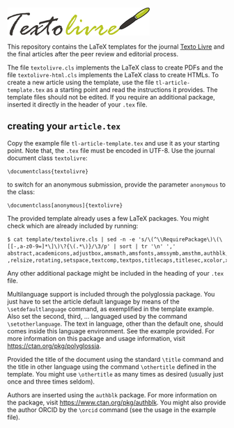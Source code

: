 ![TextoLivre](template/logo.png)

This repository contains the LaTeX templates for the journal [Texto Livre](https://periodicos.ufmg.br/index.php/textolivre/) and the final articles after the peer review and editorial process.

The file ```textolivre.cls``` implements the LaTeX class to create PDFs and the file ```textolivre-html.cls``` implements the LaTeX class to create HTMLs. To create a new article using the template, use the file ```tl-article-template.tex``` as a starting point and read the instructions it provides. The template files should not be edited. If you require an additional package, inserted it directly in the header of your ```.tex``` file.

## creating your ```article.tex```
Copy the example file ```tl-article-template.tex``` and use it as your starting point. Note that, the ```.tex``` file must be encoded in UTF-8. Use the journal document class ```textolivre```:
```
\documentclass{textolivre}
```
to switch for an anonymous submission, provide the parameter ```anonymous``` to the class:
```
\documentclass[anonymous]{textolivre}
```

The provided template already uses a few LaTeX packages. You might check which are already included by running:
``` 
$ cat template/textolivre.cls | sed -n -e 's/\(^\\RequirePackage\)\(\[[-,a-z0-9=]*\]\)\?{\(.*\)}/\3/p' | sort | tr '\n' ','
abstract,academicons,adjustbox,amsmath,amsfonts,amssymb,amsthm,authblk,biblatex,caption,subcaption,cleveref,cmbright,datetime2,enumitem,etoolbox,xpatch,fancyhdr,fontspec,footmisc,geometry,graphicx,hyperref,ifxetex,ifluatex,inputenc,lastpage,lineno,listings,longtable,booktabs,tabularx,mfirstuc,microtype,pdfx,polyglossia ,relsize,rotating,setspace,textcomp,textpos,titlecaps,titlesec,xcolor,xstring,
```
Any other additional package might be included in the heading of your ```.tex``` file.

Multilanguage support is included through the polyglossia package. You just have to set the article default language by means of the ```\setdefaultlanguage``` command, as exemplified in the template example. Also set the second, third, ... languaged used by the command ```\setotherlanguage```. The text in language, other than the default one, should comes inside this language environment. See the example provided. For more information on this package and usage information, visit https://ctan.org/pkg/polyglossia.

Provided the title of the document using the standard ```\title``` command and the title in other language using the command ```\othertitle``` defined in the template. You might use ```\othertitle``` as many times as desired (usually just once and three times seldom).

Authors are inserted using the ```authblk``` package. For more information on the package, visit https://www.ctan.org/pkg/authblk. You might also provide the author ORCID by the ```\orcid```  command (see the usage in the example file).
